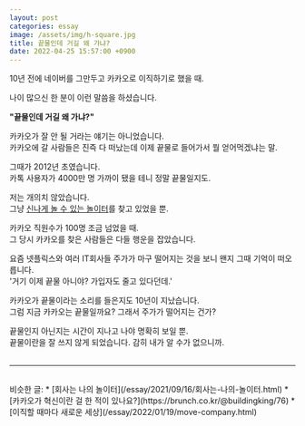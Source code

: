 ```yaml
---
layout: post
categories: essay
image: /assets/img/h-square.jpg
title: 끝물인데 거길 왜 가냐?
date: 2022-04-25 15:57:00 +0900
---
```


10년 전에 네이버를 그만두고 카카오로 이직하기로 했을 때.

나이 많으신 한 분이 이런 말씀을 하셨습니다.

**"끝물인데 거길 왜 가냐?"**

카카오가 잘 안 될 거라는 얘기는 아니었습니다.  
카카오에 갈 사람들은 진즉 다 떠났는데 이제 끝물로 들어가서 뭘 얻어먹겠냐는 말.

그때가 2012년 초였습니다.  
카톡 사용자가 4000만 명 가까이 됐을 테니 정말 끝물일지도.

저는 개의치 않았습니다.  
그냥 [신나게 놀 수 있는 놀이터](/essay/2021/09/16/회사는-나의-놀이터.html)를 찾고 있었을 뿐.  

카카오 직원수가 100명 조금 넘었을 때.  
그 당시 카카오를 찾은 사람들은 다들 행운을 잡았습니다.

요즘 넷플릭스와 여러 IT회사들 주가가 마구 떨어지는 것을 보니 왠지 그때 기억이 떠오릅니다.    
'거기 이제 끝물 아니야? 가입자도 줄고 있다던데.'

카카오가 끝물이라는 소리를 들은지도 10년이 지났습니다.  
그럼 지금 카카오는 끝물일까요? 그래서 주가가 떨어지는 건가?

끝물인지 아닌지는 시간이 지나고 나야 명확히 보일 뿐.   
끝물이란을 잘 쓰지 않게 되었습니다. 감히 내가 알 수가 없으니까.
<br>
<br>

---

<br>
비슷한 글:
* [회사는 나의 놀이터](/essay/2021/09/16/회사는-나의-놀이터.html)
* [카카오가 혁신이란 걸 한 적이 있나요?](https://brunch.co.kr/@buildingking/76)
* [이직할 때마다 새로운 세상](/essay/2022/01/19/move-company.html)